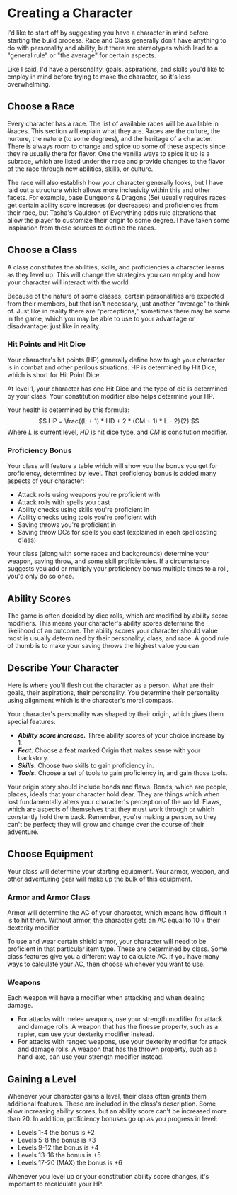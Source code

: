 # Creating a Character
I'd like to start off by suggesting you have a character in mind before starting the build process. Race and Class generally don't have anything to do with personality and ability, but there are stereotypes which lead to a "general rule" or "the average" for certain aspects.

Like I said, I'd have a personality, goals, aspirations, and skills you'd like to employ in mind before trying to make the character, so it's less overwhelming.

## Choose a Race
Every character has a race. The list of available races will be available in #races. This section will explain what they are. Races are the culture, the nurture, the nature (to some degrees), and the heritage of a character. There is always room to change and spice up some of these aspects since they're usually there for flavor. One the vanilla ways to spice it up is a subrace, which are listed under the race and provide changes to the flavor of the race through new abilities, skills, or culture.

The race will also establish how your character generally looks, but I have laid out a structure which allows more inclusivity within this and other facets. For example, base Dungeons & Dragons (5e) usually requires races get certain ability score increases (or decreases) and proficiencies from their race, but Tasha's Cauldron of Everything adds rule alterations that allow the player to customize their origin to some degree. I have taken some inspiration from these sources to outline the races.

## Choose a Class
A class constitutes the abilities, skills, and proficiencies a character learns as they level up. This will change the strategies you can employ and how your character will interact with the world.

Because of the nature of some classes, certain personalities are expected from their members, but that isn't necessary, just another "average" to think of. Just like in reality there are "perceptions," sometimes there may be some in the game, which you may be able to use to your advantage or disadvantage: just like in reality.

### Hit Points and Hit Dice
Your character's hit points (HP) generally define how tough your character is in combat and other perilous situations. HP is determined by Hit Dice, which is short for Hit Point Dice.

At level 1, your character has one Hit Dice and the type of die is determined by your class. Your constitution modifier also helps determine your HP.

Your health is determined by this formula: 
$$
HP = \frac{(L + 1) * HD + 2 * (CM + 1) * L - 2}{2}
$$
Where $L$ is current level, $HD$ is hit dice type, and $CM$ is consitution modifier.

### Proficiency Bonus
Your class will feature a table which will show you the bonus you get for proficiency, determined by level. That proficiency bonus is added many aspects of your character:

* Attack rolls using weapons you're proficient with
* Attack rolls with spells you cast
* Ability checks using skills you're proficient in
* Ability checks using tools you're proficient with
* Saving throws you're proficient in
* Saving throw DCs for spells you cast (explained in each spellcasting c1ass)

Your class (along with some races and backgrounds) determine your weapon, saving throw, and some skill proficiencies. If a circumstance suggests you add or multiply your proficiency bonus multiple times to a roll, you'd only do so once.

## Ability Scores
The game is often decided by dice rolls, which are modified by ability score modifiers. This means your character's ability scores determine the likelihood of an outcome. The ability scores your character should value most is usually determined by their personality, class, and race. A good rule of thumb is to make your saving throws the highest value you can.

## Describe Your Character
Here is where you'll flesh out the character as a person. What are their goals, their aspirations, their personality. You determine their personality using alignment which is the character's moral compass.

Your character's personality was shaped by their origin, which gives them special features:

* ***Ability score increase.*** Three ability scores of your choice increase by 1.
* ***Feat.*** Choose a feat marked <span class="md-tag">Origin</span> that makes sense with your backstory.
* ***Skills.*** Choose two skills to gain proficiency in.
* ***Tools.*** Choose a set of tools to gain proficiency in, and gain those tools.

Your origin story should include bonds and flaws. Bonds, which are people, places, ideals that your character hold dear. They are things which when lost fundamentally alters your character's perception of the world. Flaws, which are aspects of themselves that they must work through or which constantly hold them back. Remember, you're making a person, so they can't be perfect; they will grow and change over the course of their adventure.

## Choose Equipment
Your class will determine your starting equipment. Your armor, weapon, and other adventuring gear will make up the bulk of this equipment.

### Armor and Armor Class
Armor will determine the AC of your character, which means how difficult it is to hit them. Without armor, the character gets an AC equal to 10 + their dexterity modifier

To use and wear certain shield armor, your character will need to be proficient in that particular item type. These are determined by class. Some class features give you a different way to calculate AC. If you have many ways to calculate your AC, then choose whichever you want to use.

### Weapons
Each weapon will have a modifier when attacking and when dealing damage.

* For attacks with melee weapons, use your strength modifier for attack and damage rolls. A weapon that has the finesse property, such as a rapier, can use your dexterity modifier instead.
* For attacks with ranged weapons, use your dexterity modifier for attack and damage rolls. A weapon that has the thrown property, such as a hand-axe, can use your strength modifier instead.

## Gaining a Level
Whenever your character gains a level, their class often grants them additional features. These are included in the class's description. Some allow increasing ability scores, but an ability score can't be increased more than 20. In addition, proficiency bonuses go up as you progress in level:

* Levels 1-4 the bonus is +2
* Levels 5-8 the bonus is +3
* Levels 9-12 the bonus is +4
* Levels 13-16 the bonus is +5
* Levels 17-20 (MAX) the bonus is +6

Whenever you level up or your constitution ability score changes, it's important to recalculate your HP.
